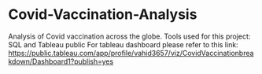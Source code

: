# Covid-Vaccination-Analysis
Analysis of Covid vaccination across the globe. Tools used for this project: SQL and Tableau public
For tableau dashboard please refer to this link: https://public.tableau.com/app/profile/vahid3657/viz/CovidVaccinationbreakdown/Dashboard1?publish=yes
